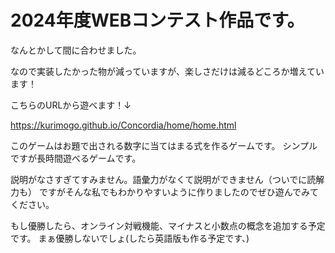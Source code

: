 # 2024年度WEBコンテスト作品です。
なんとかして間に合わせました。

なので実装したかった物が減っていますが、楽しさだけは減るどころか増えています！

こちらのURLから遊べます！↓

https://kurimogo.github.io/Concordia/home/home.html

このゲームはお題で出される数字に当てはまる式を作るゲームです。
シンプルですが長時間遊べるゲームです。

説明がなさすぎてすみません。語彙力がなくて説明ができません（ついでに読解力も）
ですがそんな私でもわかりやすいように作りましたのでぜひ遊んでみてください。

もし優勝したら、オンライン対戦機能、マイナスと小数点の概念を追加する予定です。
まぁ優勝しないでしょ(したら英語版も作る予定です、)